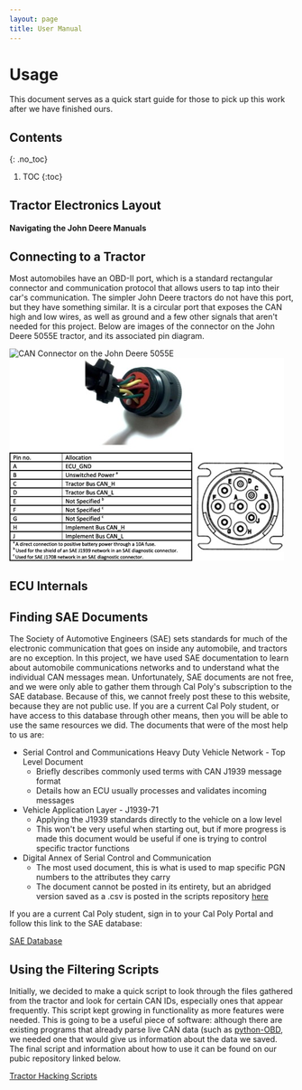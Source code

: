 ```yaml
---
layout: page
title: User Manual
---
```


# Usage

This document serves as a quick start guide for those to pick up this work after we have finished ours. 

## Contents
{: .no_toc}
1. TOC
{:toc}

## Tractor Electronics Layout

#### Navigating the John Deere Manuals

## Connecting to a Tractor

Most automobiles have an OBD-II port, which is a standard rectangular connector and communication protocol that
allows users to tap into their car's communication. The simpler John Deere tractors do not have this port, but they
have something similar. It is a circular port that exposes the CAN high and low wires, as well as ground and a few
other signals that aren't needed for this project. Below are images of the connector on the John Deere 5055E tractor, 
and its associated pin diagram.

![CAN Connector on the John Deere 5055E](/images/can_port_5055e.jpg)
![Pinout of the CAN cable used to connect to the tractor](/images/can_connector_pinout.png)

## ECU Internals

## Finding SAE Documents

The Society of Automotive Engineers (SAE) sets standards for much of the electronic communication that goes on 
inside any automobile, and tractors are no exception. In this project, we have used SAE documentation to 
learn about automobile communications networks and to understand what the individual CAN messages mean. Unfortunately,
SAE documents are not free, and we were only able to gather them through Cal Poly's subscription to the SAE database. 
Because of this, we cannot freely post these to this website, because they are not public use. If you are a current
Cal Poly student, or have access to this database through other means, then you will be able to use the same 
resources we did. The documents that were of the most help to us are:
* Serial Control and Communications Heavy Duty Vehicle Network - Top Level Document
	* Briefly describes commonly used terms with CAN J1939 message format
	* Details how an ECU usually processes and validates incoming messages
* Vehicle Application Layer - J1939-71
	* Applying the J1939 standards directly to the vehicle on a low level
	* This won't be very useful when starting out, but if more progress is made this document would be useful 
	if one is trying to control specific tractor functions
* Digital Annex of Serial Control and Communication
	* The most used document, this is what is used to map specific PGN numbers to the attributes they carry
	* The document cannot be posted in its entirety, but an abridged version saved as a .csv is posted in the
	scripts repository [here](https://github.com/TractorHacking/Scripts/blob/master/markdown_gen/dict/PGN.csv)

If you are a current Cal Poly student, sign in to your Cal Poly Portal and follow this link to the 
SAE database: 

[SAE Database](https://saemobilus-sae-org.ezproxy.lib.calpoly.edu/search/)

## Using the Filtering Scripts

Initially, we decided to make a quick script to look through the files gathered from the tractor and look for
certain CAN IDs, especially ones that appear frequently. This script kept growing in functionality as more 
features were needed. This is going to be a useful piece of software: although there are existing programs that
already parse live CAN data (such as [python-OBD](http://python-obd.readthedocs.io/en/latest/), we needed one that 
would give us information about the data we saved. The final script and information about how to use it can be 
found on our pubic repository linked below.

[Tractor Hacking Scripts](https://github.com/TractorHacking/Scripts/tree/master/tractordata_parse)
